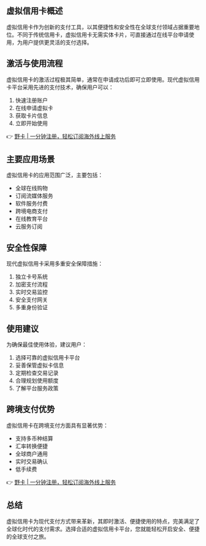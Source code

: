 ## 虚拟信用卡概述

虚拟信用卡作为创新的支付工具，以其便捷性和安全性在全球支付领域占据重要地位。不同于传统信用卡，虚拟信用卡无需实体卡片，可直接通过在线平台申请使用，为用户提供更灵活的支付选择。

## 激活与使用流程

虚拟信用卡的激活过程极其简单，通常在申请成功后即可立即使用。现代虚拟信用卡平台采用先进的支付技术，确保用户可以：

1. 快速注册账户
2. 在线申请虚拟卡
3. 获取卡片信息
4. 立即开始使用

👉 [野卡 | 一分钟注册，轻松订阅海外线上服务](https://bit.ly/bewildcard)

## 主要应用场景

虚拟信用卡的应用范围广泛，主要包括：

- 全球在线购物
- 订阅流媒体服务
- 软件服务付费
- 跨境电商支付
- 在线教育平台
- 云服务订阅

## 安全性保障

现代虚拟信用卡采用多重安全保障措施：

1. 独立卡号系统
2. 加密支付流程
3. 实时交易监控
4. 安全支付网关
5. 多重身份验证

## 使用建议

为确保最佳使用体验，建议用户：

1. 选择可靠的虚拟信用卡平台
2. 妥善保管虚拟卡信息
3. 定期检查交易记录
4. 合理规划使用额度
5. 了解平台服务政策

## 跨境支付优势

虚拟信用卡在跨境支付方面具有显著优势：

- 支持多币种结算
- 汇率转换便捷
- 全球商户通用
- 实时交易确认
- 低手续费

👉 [野卡 | 一分钟注册，轻松订阅海外线上服务](https://bit.ly/bewildcard)

## 总结

虚拟信用卡为现代支付方式带来革新，其即时激活、便捷使用的特点，完美满足了全球化时代的支付需求。选择合适的虚拟信用卡平台，您就能轻松开启安全、便捷的全球支付之旅。